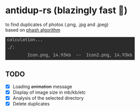 # antidup-rs (blazingly fast 🚀)
to find duplicates of photos (.png, .jpg and .jpeg)                                
based on [phash algorithm](https://www.phash.org/docs/pubs/thesis_zauner.pdf)

![](example.png)

## TODO
- [x] Loading ~~animation~~ message
- [x] Display of image size in mb/kb/etc
- [x] Analysis of the selected directory
- [x] Delete duplicates
